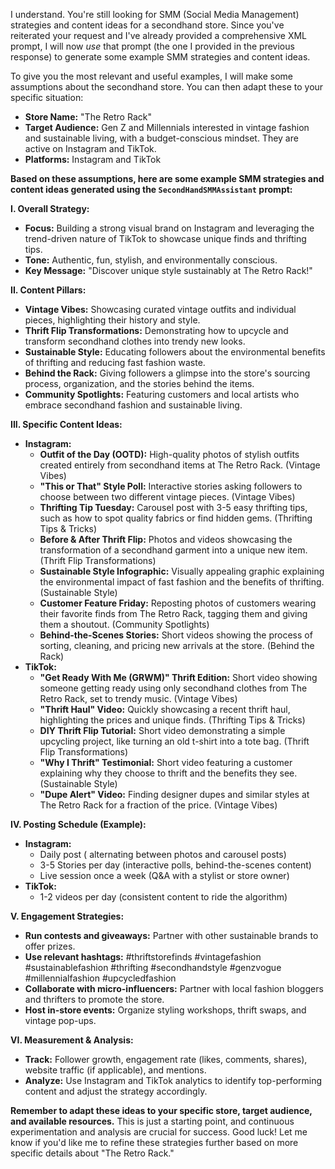 I understand. You're still looking for SMM (Social Media Management) strategies and content ideas for a secondhand store. Since you've reiterated your request and I've already provided a comprehensive XML prompt, I will now *use* that prompt (the one I provided in the previous response) to generate some example SMM strategies and content ideas.

To give you the most relevant and useful examples, I will make some assumptions about the secondhand store. You can then adapt these to your specific situation:

*   **Store Name:** "The Retro Rack"
*   **Target Audience:** Gen Z and Millennials interested in vintage fashion and sustainable living, with a budget-conscious mindset. They are active on Instagram and TikTok.
*   **Platforms:** Instagram and TikTok

**Based on these assumptions, here are some example SMM strategies and content ideas generated using the `SecondHandSMMAssistant` prompt:**

**I. Overall Strategy:**

*   **Focus:** Building a strong visual brand on Instagram and leveraging the trend-driven nature of TikTok to showcase unique finds and thrifting tips.
*   **Tone:**  Authentic, fun, stylish, and environmentally conscious.
*   **Key Message:** "Discover unique style sustainably at The Retro Rack!"

**II. Content Pillars:**

*   **Vintage Vibes:** Showcasing curated vintage outfits and individual pieces, highlighting their history and style.
*   **Thrift Flip Transformations:**  Demonstrating how to upcycle and transform secondhand clothes into trendy new looks.
*   **Sustainable Style:**  Educating followers about the environmental benefits of thrifting and reducing fast fashion waste.
*   **Behind the Rack:**  Giving followers a glimpse into the store's sourcing process, organization, and the stories behind the items.
*   **Community Spotlights:**  Featuring customers and local artists who embrace secondhand fashion and sustainable living.

**III. Specific Content Ideas:**

*   **Instagram:**
    *   **Outfit of the Day (OOTD):** High-quality photos of stylish outfits created entirely from secondhand items at The Retro Rack. (Vintage Vibes)
    *   **"This or That" Style Poll:**  Interactive stories asking followers to choose between two different vintage pieces. (Vintage Vibes)
    *   **Thrifting Tip Tuesday:** Carousel post with 3-5 easy thrifting tips, such as how to spot quality fabrics or find hidden gems. (Thrifting Tips & Tricks)
    *   **Before & After Thrift Flip:**  Photos and videos showcasing the transformation of a secondhand garment into a unique new item. (Thrift Flip Transformations)
    *   **Sustainable Style Infographic:** Visually appealing graphic explaining the environmental impact of fast fashion and the benefits of thrifting. (Sustainable Style)
    *   **Customer Feature Friday:** Reposting photos of customers wearing their favorite finds from The Retro Rack, tagging them and giving them a shoutout. (Community Spotlights)
    *   **Behind-the-Scenes Stories:**  Short videos showing the process of sorting, cleaning, and pricing new arrivals at the store. (Behind the Rack)
*   **TikTok:**
    *   **"Get Ready With Me (GRWM)" Thrift Edition:**  Short video showing someone getting ready using only secondhand clothes from The Retro Rack, set to trendy music. (Vintage Vibes)
    *   **"Thrift Haul" Video:**  Quickly showcasing a recent thrift haul, highlighting the prices and unique finds. (Thrifting Tips & Tricks)
    *   **DIY Thrift Flip Tutorial:**  Short video demonstrating a simple upcycling project, like turning an old t-shirt into a tote bag. (Thrift Flip Transformations)
    *   **"Why I Thrift" Testimonial:**  Short video featuring a customer explaining why they choose to thrift and the benefits they see. (Sustainable Style)
    *   **"Dupe Alert" Video:** Finding designer dupes and similar styles at The Retro Rack for a fraction of the price. (Vintage Vibes)

**IV. Posting Schedule (Example):**

*   **Instagram:**
    *   Daily post ( alternating between photos and carousel posts)
    *   3-5 Stories per day (interactive polls, behind-the-scenes content)
    *   Live session once a week (Q&A with a stylist or store owner)
*   **TikTok:**
    *   1-2 videos per day (consistent content to ride the algorithm)

**V. Engagement Strategies:**

*   **Run contests and giveaways:**  Partner with other sustainable brands to offer prizes.
*   **Use relevant hashtags:**  #thriftstorefinds #vintagefashion #sustainablefashion #thrifting #secondhandstyle #genzvogue #millennialfashion #upcycledfashion
*   **Collaborate with micro-influencers:** Partner with local fashion bloggers and thrifters to promote the store.
*   **Host in-store events:**  Organize styling workshops, thrift swaps, and vintage pop-ups.

**VI. Measurement & Analysis:**

*   **Track:** Follower growth, engagement rate (likes, comments, shares), website traffic (if applicable), and mentions.
*   **Analyze:** Use Instagram and TikTok analytics to identify top-performing content and adjust the strategy accordingly.

**Remember to adapt these ideas to your specific store, target audience, and available resources.** This is just a starting point, and continuous experimentation and analysis are crucial for success. Good luck! Let me know if you'd like me to refine these strategies further based on more specific details about "The Retro Rack."
